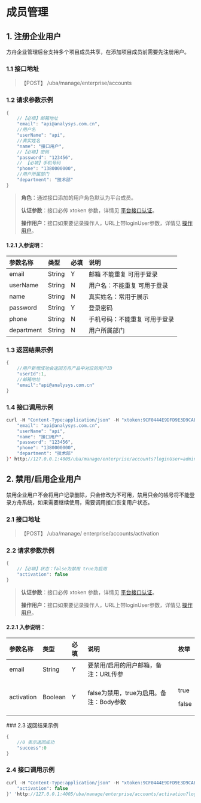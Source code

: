 # 成员管理

## 1. 注册企业用户

方舟企业管理后台支持多个项目成员共享，在添加项目成员前需要先注册用户。

### 1.1 接口地址

> 【POST】 /uba/manage/enterprise/accounts

### 1.2 请求参数示例

```java
{
    //【必填】邮箱地址
    "email": "api@analysys.com.cn",
    //用户名
    "userName": "api",
    //真实姓名
    "name": "接口用户",
    //【必填】密码 
    "password": "123456",
    // 【必填】手机号码
    "phone": "1380000000",
    //用户所属部门
    "department": "技术部"
}
```

> **角色**：通过接口添加的用户角色默认为平台成员。
>
> **认证参数**：接口必传 xtoken 参数，详情见 [平台接口认证](../#22-ping-tai-jie-kou-ren-zheng)。
>
> **操作用户**：接口如果要记录操作人，URL上带loginUser参数，详情见 [操作用户](../#51-cao-zuo-yong-hu)。

#### 1.2.1 入参说明：

| 参数名称 | 类型 | 必填 | 说明 |
| :--- | :--- | :--- | :--- |
| email | String | Y | 邮箱 不能重复 可用于登录 |
| userName | String | N | 用户名：不能重复 可用于登录 |
| name | String | N | 真实姓名：常用于展示 |
| password | String | Y | 登录密码 |
| phone | String | N | 手机号码：不能重复 可用于登录 |
| department | String | N | 用户所属部门 |

### 1.3 返回结果示例

```java
{
    //用户新增成功会返回方舟产品中对应的用户ID
    "userId":1,
    //邮箱地址
    "email":"api@analysys.com.cn"
}
```

### 1.4 接口调用示例

```java
curl -H "Content-Type:application/json" -H "xtoken:9CF0444E9DFD9E3D9CAE49B79F939B61" -X POST --data '{
    "email": "api@analysys.com.cn",
    "userName": "api",
    "name": "接口用户",
    "password": "123456",
    "phone": "1380000000",
    "department": "技术部"
}' http://127.0.0.1:4005/uba/manage/enterprise/accounts?loginUser=admin@analysys.com.cn
```

## 2. 禁用/启用企业用户

禁用企业用户不会将用户记录删除，只会修改为不可用，禁用只会的帳号将不能登录方舟系统，如果需要继续使用，需要调用接口恢复用户状态。

### 2.1 接口地址

> 【POST】 /uba/manage/ enterprise/accounts/activation

### 2.2 请求参数示例

```java
{
    //【必填】状态：false为禁用 true为启用
    "activation": false
}
```

> **认证参数**：接口必传 xtoken 参数，详情见 [平台接口认证](../#22-ping-tai-jie-kou-ren-zheng)。
>
> **操作用户**：接口如果要记录操作人，URL上带loginUser参数，详情见 [操作用户](../#51-cao-zuo-yong-hu)。

#### 2.2.1 入参说明：

<table>
  <thead>
    <tr>
      <th style="text-align:left">&#x53C2;&#x6570;&#x540D;&#x79F0;</th>
      <th style="text-align:left">&#x7C7B;&#x578B;</th>
      <th style="text-align:left">&#x5FC5;&#x586B;</th>
      <th style="text-align:left">&#x8BF4;&#x660E;</th>
      <th style="text-align:left">&#x679A;&#x4E3E;</th>
    </tr>
  </thead>
  <tbody>
    <tr>
      <td style="text-align:left">email</td>
      <td style="text-align:left">String</td>
      <td style="text-align:left">Y</td>
      <td style="text-align:left">&#x8981;&#x7981;&#x7528;/&#x542F;&#x7528;&#x7684;&#x7528;&#x6237;&#x90AE;&#x7BB1;&#xFF0C;&#x5907;&#x6CE8;&#xFF1A;URL&#x4F20;&#x53C2;</td>
      <td
      style="text-align:left"></td>
    </tr>
    <tr>
      <td style="text-align:left">activation</td>
      <td style="text-align:left">Boolean</td>
      <td style="text-align:left">Y</td>
      <td style="text-align:left">false&#x4E3A;&#x7981;&#x7528;&#xFF0C;true&#x4E3A;&#x542F;&#x7528;&#x3002;&#x5907;&#x6CE8;&#xFF1A;Body&#x53C2;&#x6570;</td>
      <td
      style="text-align:left">
        <p>true</p>
        <p>false</p>
        </td>
    </tr>
  </tbody>
</table>### 2.3 返回结果示例

```java
{
    //0 表示返回成功
    "success":0
}
```

### 2.4 接口调用示例

```java
curl -H "Content-Type:application/json" -H "xtoken:9CF0444E9DFD9E3D9CAE49B79F939B61" -X POST --data '{
    "activation": false
}' 'http://127.0.0.1:4005/uba/manage/enterprise/accounts/activation?loginUser=admin@analysys.com.cn&email=api@analysys.com.cn'
```

